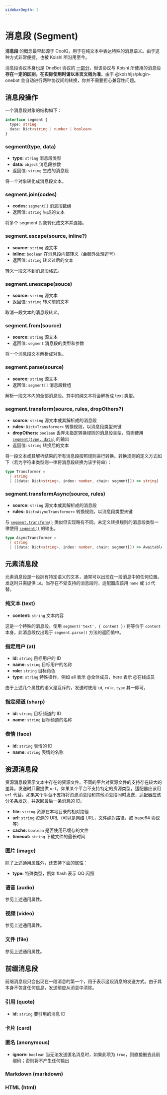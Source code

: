 ```yaml
---
sidebarDepth: 2
---
```


# 消息段 (Segment)

**消息段** 的概念最早起源于 CoolQ，用于在纯文本中表达特殊的消息语义。由于这种方式非常便捷，也被 Koishi 所沿用至今。

消息段协议本身也是 OneBot 协议的 [一部分](https://github.com/howmanybots/onebot/blob/master/v11/specs/message/segment.md)，但该协议与 Koishi 所使用的消息段**存在一定的区别，在实际使用时请以本页文档为准**。由于 @koishijs/plugin-onebot 会自动进行两种协议间的转换，你并不需要担心兼容性问题。

## 消息段操作

一个消息段对象的结构如下：

```ts
interface segment {
  type: string
  data: Dict<string | number | boolean>
}
```

### segment(type, data)

- **type:** `string` 消息段类型
- **data:** `object` 消息段参数
- 返回值: `string` 生成的消息段

将一个对象转化成消息段文本。

### segment.join(codes)

- **codes:** `segment[]` 消息段数组
- 返回值: `string` 生成的文本

将多个 segment 对象转化成文本并连接。

### segment.escape(source, inline?)

- **source:** `string` 源文本
- **inline:** `boolean` 在消息段内部转义（会额外处理逗号）
- 返回值: `string` 转义过后的文本

转义一段文本到消息段格式。

### segment.unescape(souce)

- **source:** `string` 源文本
- 返回值: `string` 转义前的文本

取消一段文本的消息段转义。

### segment.from(source)

- **source:** `string` 源文本
- 返回值: `segment` 消息段的类型和参数

将一个消息段文本解析成对象。

### segment.parse(source)

- **source:** `string` 源文本
- 返回值: `segment[]` 消息段数组

解析一段文本内的全部消息段。其中的纯文本将会解析成 text 类型。


### segment.transform(source, rules, dropOthers?)

- **source:** `string` 源文本或其解析成的消息段
- **rules:** `Dict<Transformer>` 转换规则，以消息段类型未键
- **dropOthers:** `boolean` 丢弃未指定转换规则的消息段类型，否则使用 [`segment(type, data)`](#segment-type-data) 的输出
- 返回值: `string` 转换后的文本

将一段文本或其解析结果的所有消息段按照规则进行转换。转换规则的定义方式如下（若为字符串类型则一律将消息段转换为该字符串）：

```ts
type Transformer =
  | string
  | ((data: Dict<string>, index: number, chain: segment[]) => string)
```

### segment.transformAsync(source, rules)

- **source:** `string` 源文本或其解析成的消息段
- **rules:** `Dict<AsyncTransformer>` 转换规则，以消息段类型未键

与 [`segment.transform()`](#segment-transform-source-rules-dropothers) 类似但实现略有不同。未定义转换规则的消息段类型一律使用 [`segment()`](#segment-type-data) 的输出。

```ts
type AsyncTransformer =
  | string
  | ((data: Dict<string>, index: number, chain: segment[]) => Awaitable<string>)
```

## 元素消息段

元素消息段是一段拥有特定语义的文本，通常可以出现在一段消息中的任何位置。发送时只需提供 `id`。当存在不受支持的消息段时，适配器应该用 `name` 或 `id` 代替。

### 纯文本 (text)

- **content:** `string` 文本内容

这是一个特殊的消息段。使用 `segment('text', { content })` 将等价于 `content` 本身。此消息段仅出现于 `segment.parse()` 方法的返回值中。

### 指定用户 (at)

- **id:** `string` 目标用户的 ID
- **name:** `string` 目标用户的名称
- **role:** `string` 目标角色
- **type:** `string` 特殊操作，例如 all 表示 @全体成员，here 表示 @在线成员

由于上述几个属性的语义是互斥的，发送时使用 `id`, `role`, `type` 其一即可。

### 指定频道 (sharp)

- **id:** `string` 目标频道的 ID
- **name:** `string` 目标频道的名称

### 表情 (face)

- **id:** `string` 表情的 ID
- **name:** `string` 表情的名称

## 资源消息段

资源消息段表示文本中存在的资源文件。不同的平台对资源文件的支持存在较大的差异。发送时只需提供 `url`。如果某个平台不支持特定的资源类型，适配器应该用 `url` 代替。如果某个平台不支持将资源消息段和其他消息段同时发送，适配器应该分多条发送，并返回最后一条消息的 ID。

- **file:** `string` 资源在本地目录的相对路径
- **url:** `string` 资源的 URL（可以是网络 URL，文件绝对路径，或 base64 协议等）
- **cache:** `boolean` 是否使用已缓存的文件
- **timeout:** `string` 下载文件的最长时间

### 图片 (image)

除了上述通用属性外，还支持下面的属性：

- **type:** 特殊类型，例如 flash 表示 QQ 闪照

### 语音 (audio)

参见上述通用属性。

### 视频 (video)

参见上述通用属性。

### 文件 (file)

参见上述通用属性。

## 前缀消息段

前缀消息段只会出现在一段消息的第一个，用于表示这段消息的发送方式。由于其本身不包含任何信息，发送前应从消息中清除。

### 引用 (quote)

- **id:** `string` 要引用的消息 ID

### 卡片 (card)

### 匿名 (anonymous)

- **ignore:** `boolean` 当无法发送匿名消息时，如果此项为 `true`，则直接删去此前缀码；否则将不产生任何输出

### Markdown (markdown)

### HTML (html)


